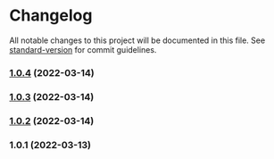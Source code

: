 # Changelog

All notable changes to this project will be documented in this file. See [standard-version](https://github.com/conventional-changelog/standard-version) for commit guidelines.

### [1.0.4](https://github.com/manju4ever/fastify-impressions/compare/v1.0.3...v1.0.4) (2022-03-14)

### [1.0.3](https://github.com/manju4ever/fastify-impressions/compare/v1.0.2...v1.0.3) (2022-03-14)

### [1.0.2](https://github.com/manju4ever/fastify-impressions/compare/v1.0.1...v1.0.2) (2022-03-14)

### 1.0.1 (2022-03-13)
